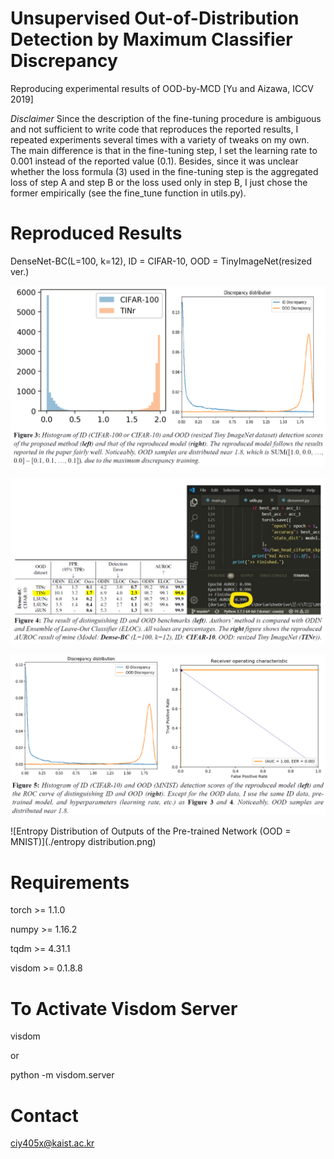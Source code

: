 # Unsupervised Out-of-Distribution Detection by Maximum Classifier Discrepancy
 Reproducing experimental results of OOD-by-MCD [Yu and Aizawa, ICCV 2019]

*Disclaimer*
Since the description of the fine-tuning procedure is ambiguous and not sufficient to write code that reproduces the reported results, I repeated experiments several times with a variety of tweaks on my own. The main difference is that in the fine-tuning step, I set the learning rate to 0.001 instead of the reported value (0.1). Besides, since it was unclear whether the loss formula (3) used in the fine-tuning step is the aggregated loss of step A and step B or the loss used only in step B, I just chose the former empirically (see the fine_tune function in utils.py).


# Reproduced Results
 DenseNet-BC(L=100, k=12), ID = CIFAR-10, OOD = TinyImageNet(resized ver.)

 ![Discrepancy Distribution of ID and OOD](./fig3.png)

 ![AUROC](./fig4.png)

 ![Discrepancy Distribution and Receiver Operating Characteristic (OOD = MNIST)](./fig5.png)

 ![Entropy Distribution of Outputs of the Pre-trained Network (OOD = MNIST)](./entropy distribution.png)

# Requirements
 torch >= 1.1.0

 numpy >= 1.16.2

 tqdm >= 4.31.1

 visdom >= 0.1.8.8

# To Activate Visdom Server
  visdom

  or 

  python -m visdom.server

# Contact
 ciy405x@kaist.ac.kr